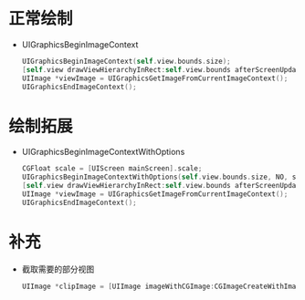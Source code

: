 # 正常绘制

- UIGraphicsBeginImageContext

    ```objective-c
    UIGraphicsBeginImageContext(self.view.bounds.size);
    [self.view drawViewHierarchyInRect:self.view.bounds afterScreenUpdates:YES];
    UIImage *viewImage = UIGraphicsGetImageFromCurrentImageContext();
    UIGraphicsEndImageContext();
    ```

# 绘制拓展

- UIGraphicsBeginImageContextWithOptions

    ```objective-c
    CGFloat scale = [UIScreen mainScreen].scale;
    UIGraphicsBeginImageContextWithOptions(self.view.bounds.size, NO, scale);
    [self.view drawViewHierarchyInRect:self.view.bounds afterScreenUpdates:YES];
    UIImage *viewImage = UIGraphicsGetImageFromCurrentImageContext();
    UIGraphicsEndImageContext();
    ```

# 补充

- 截取需要的部分视图

    ```objective-c
    UIImage *clipImage = [UIImage imageWithCGImage:CGImageCreateWithImageInRect(viewImage.CGImage, CGRectMake(x, y, w, h))];
    ```
